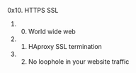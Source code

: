 0x10. HTTPS SSL

1. 0. World wide web
2. 1. HAproxy SSL termination
3. 2. No loophole in your website traffic
